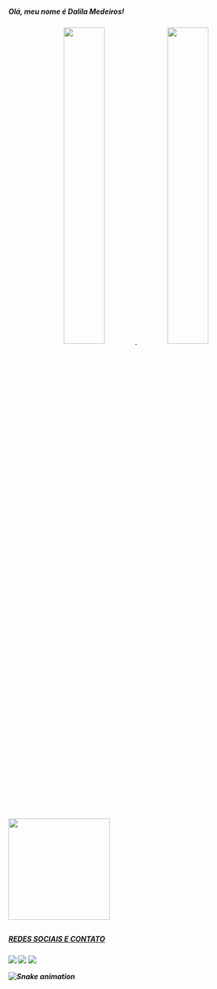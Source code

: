 <h5> Olá, meu nome é Dalila Medeiros! <h5>

<div align="center">
  <a href="https://github.com/dalilamedeirofj">
  <img height="40%" src="https://github-readme-stats.vercel.app/api?username=dalilamedeirosfj&show_icons=true&theme=dracula&include_all_commits=true&count_private=true"/>
  <img height="40%" src="https://github-readme-stats.vercel.app/api/top-langs/?username=dalilamedeirosfj&layout=compact&langs_count=7&theme=dracula"/>
</div>

<div align right>

  <img height = "200px" width="200px" src="https://im3.ezgif.com/tmp/ezgif-3-2959fc6485.gif"/>

   ##
  
</div>
 
<h5> REDES SOCIAIS E CONTATO </H5>
  

  
  <a href="https://instagram.com/dalilamedeirosf" target="_blank"><img src="https://img.shields.io/badge/-Instagram-%23E4405F?style=for-the-badge&logo=instagram&logoColor=white" target="_blank"></a> <a href = "mailto:dalilamedeiroscontato@gmail.com"><img src="https://img.shields.io/badge/-Gmail-%23333?style=for-the-badge&logo=gmail&logoColor=white" target="_blank"></a> <a href="https://www.linkedin.com/in/dalila-medeiros-6557a7239/" target="_blank"><img src="https://img.shields.io/badge/-LinkedIn-%230077B5?style=for-the-badge&logo=linkedin&logoColor=white" target="_blank"></a> 
 
  ![Snake animation](https://github.com/dalilamedeirosfj/dalilamedeirosfj/blob/output/github-contribution-grid-snake.svg)
 
</div>
